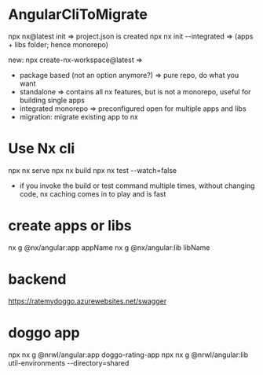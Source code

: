 # AngularCliToMigrate

npx nx@latest init => project.json is created
npx nx init --integrated => (apps + libs folder; hence monorepo)

new:
npx create-nx-workspace@latest =>

- package based (not an option anymore?) => pure repo, do what you want
- standalone => contains all nx features, but is not a monorepo, useful for building single apps
- integrated monorepo => preconfigured open for multiple apps and libs
- migration: migrate existing app to nx

# Use Nx cli

npx nx serve
npx nx build
npx nx test --watch=false

- if you invoke the build or test command multiple times, without changing code, nx caching comes in to play and is fast

# create apps or libs

nx g @nx/angular:app appName
nx g @nx/angular:lib libName

# backend

https://ratemydoggo.azurewebsites.net/swagger

# doggo app

npx nx g @nrwl/angular:app doggo-rating-app
npx nx g @nrwl/angular:lib util-environments --directory=shared
